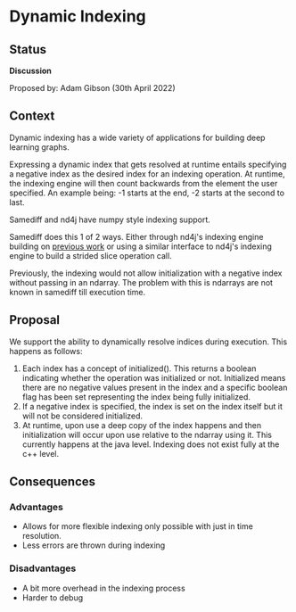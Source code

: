 # Dynamic Indexing

## Status
**Discussion**

Proposed by: Adam Gibson (30th April 2022)


## Context

Dynamic indexing has a wide variety of applications
for building deep learning graphs. 

Expressing a dynamic index that gets resolved at runtime
entails specifying a negative index as the desired index for 
an indexing operation. At runtime, the indexing engine will
then count backwards from the element the user specified.
An example being: -1 starts at the end, -2 starts at the
second to last.

Samediff and nd4j have numpy style indexing support.

Samediff does this 1 of 2 ways. Either through nd4j's
indexing engine building on [previous work](./0021%20-%20Create%20View.md)
or using a similar interface to nd4j's indexing engine
to build a strided slice operation call.

Previously, the indexing would not allow initialization with a negative index
without passing in an ndarray. The problem with this is ndarrays
are not known in samediff till execution time.



## Proposal


We support the ability to dynamically resolve indices during execution. This happens as follows:
1. Each index  has a concept of initialized().
This returns a boolean indicating whether the operation was initialized or not. Initialized  means there are no negative values present in the index and a specific boolean flag has been set representing the index being fully initialized.
2. If a negative index is specified, the index is set on the index itself but it will not be considered initialized.
3. At runtime, upon use a deep copy of the index happens and then initialization will occur upon use relative to the ndarray using it. This currently happens at the java level. Indexing does not exist fully at the c++ level.


## Consequences

### Advantages

* Allows for more flexible indexing only possible with just in time resolution.
* Less errors are thrown during indexing


### Disadvantages
* A bit more overhead in the indexing process
* Harder to debug

